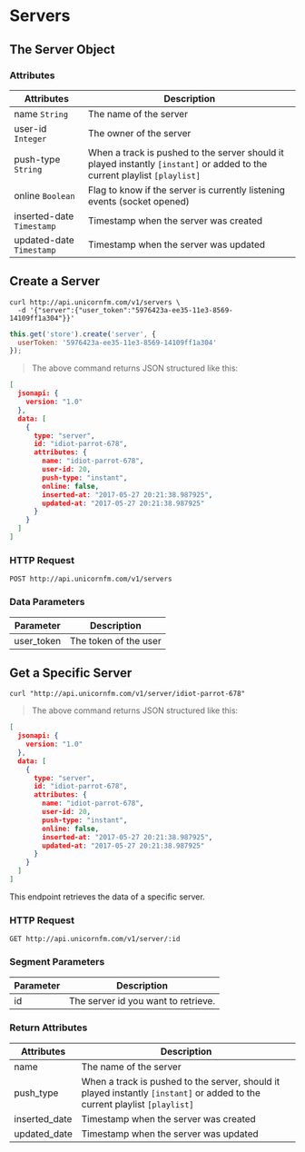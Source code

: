 
# Servers

## The Server Object

### Attributes

Attributes | Description
--------- | -----------
name <span class="type">```String```</span> | The name of the server
user-id <span class="type">```Integer```</span> | The owner of the server
push-type <span class="type">```String```</span>| When a track is pushed to the server should it played instantly ```[instant]``` or added to the current playlist ```[playlist]```
online <span class="type">```Boolean```</span> | Flag to know if the server is currently listening events (socket opened)
inserted-date <span class="type">```Timestamp```</span> | Timestamp when the server was created
updated-date <span class="type">```Timestamp```</span> | Timestamp when the server was updated



## Create a Server


```shell
curl http://api.unicornfm.com/v1/servers \
  -d '{"server":{"user_token":"5976423a-ee35-11e3-8569-14109ff1a304"}}' 
```

```javascript
this.get('store').create('server', {
  userToken: '5976423a-ee35-11e3-8569-14109ff1a304'
});
```

> The above command returns JSON structured like this:

```json
[
  jsonapi: {
    version: "1.0"
  },
  data: [
    {
      type: "server",
      id: "idiot-parrot-678",
      attributes: {
        name: "idiot-parrot-678",
        user-id: 20,
        push-type: "instant",
        online: false,
        inserted-at: "2017-05-27 20:21:38.987925",
        updated-at: "2017-05-27 20:21:38.987925"
      }
    }
  ]  
]
```

### HTTP Request

`POST http://api.unicornfm.com/v1/servers`

### Data Parameters

Parameter | Description
--------- | -----------
user_token | The token of the user


## Get a Specific Server

```shell
curl "http://api.unicornfm.com/v1/server/idiot-parrot-678"
```

> The above command returns JSON structured like this:

```json
[
  jsonapi: {
    version: "1.0"
  },
  data: [
    {
      type: "server",
      id: "idiot-parrot-678",
      attributes: {
        name: "idiot-parrot-678",
        user-id: 20,
        push-type: "instant",
        online: false,
        inserted-at: "2017-05-27 20:21:38.987925",
        updated-at: "2017-05-27 20:21:38.987925"
      }
    }
  ]  
]
```

This endpoint retrieves the data of a specific server.

### HTTP Request

`GET http://api.unicornfm.com/v1/server/:id`

### Segment Parameters

Parameter | Description
--------- | -----------
id | The server id you want to retrieve.

### Return Attributes

Attributes | Description
--------- | -----------
name | The name of the server
push_type | When a track is pushed to the server, should it played instantly ```[instant]``` or added to the current playlist ```[playlist]```
inserted_date | Timestamp when the server was created
updated_date | Timestamp when the server was updated
